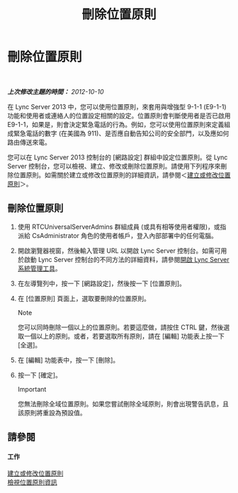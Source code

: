 ﻿---
title: 刪除位置原則
TOCTitle: 刪除位置原則
ms:assetid: 8ca9ba10-f45f-435a-b39c-519d251e9085
ms:mtpsurl: https://technet.microsoft.com/zh-tw/library/JJ688125(v=OCS.15)
ms:contentKeyID: 49890197
ms.date: 08/10/2015
mtps_version: v=OCS.15
ms.translationtype: HT
---

# 刪除位置原則

 

_**上次修改主題的時間：** 2012-10-10_

在 Lync Server 2013 中，您可以使用位置原則，來套用與增強型 9-1-1 (E9-1-1) 功能和使用者或連絡人的位置設定相關的設定。位置原則會判斷使用者是否已啟用 E9-1-1，如果是，則會決定緊急電話的行為。例如，您可以使用位置原則來定義組成緊急電話的數字 (在美國為 911)、是否應自動告知公司的安全部門，以及應如何路由傳送來電。

您可以在 Lync Server 2013 控制台的 \[網路設定\] 群組中設定位置原則。從 Lync Server 控制台，您可以檢視、建立、修改或刪除位置原則。請使用下列程序來刪除位置原則。如需關於建立或修改位置原則的詳細資訊，請參閱＜[建立或修改位置原則](lync-server-2013-creating-or-modifying-a-location-policy.md)＞。

## 刪除位置原則

1.  使用 RTCUniversalServerAdmins 群組成員 (或具有相等使用者權限)，或指派給 CsAdministrator 角色的使用者帳戶，登入內部部署中的任何電腦。

2.  開啟瀏覽器視窗，然後輸入管理 URL 以開啟 Lync Server 控制台。如需可用於啟動 Lync Server 控制台的不同方法的詳細資料，請參閱[開啟 Lync Server 系統管理工具](lync-server-2013-open-lync-server-administrative-tools.md)。

3.  在左導覽列中，按一下 \[網路設定\]，然後按一下 \[位置原則\]。

4.  在 \[位置原則\] 頁面上，選取要刪除的位置原則。
    
    > [!NOTE]  
    > 您可以同時刪除一個以上的位置原則。若要這麼做，請按住 CTRL 鍵，然後選取一個以上的原則。或者，若要選取所有原則，請在 [編輯] 功能表上按一下 [全選]。
    


5.  在 \[編輯\] 功能表中，按一下 \[刪除\]。

6.  按一下 \[確定\]。
    
    > [!IMPORTANT]  
    > 您無法刪除全域位置原則。如果您嘗試刪除全域原則，則會出現警告訊息，且該原則將重設為預設值。
    


## 請參閱

#### 工作

[建立或修改位置原則](lync-server-2013-creating-or-modifying-a-location-policy.md)  
[檢視位置原則資訊](lync-server-2013-viewing-location-policy-information.md)

